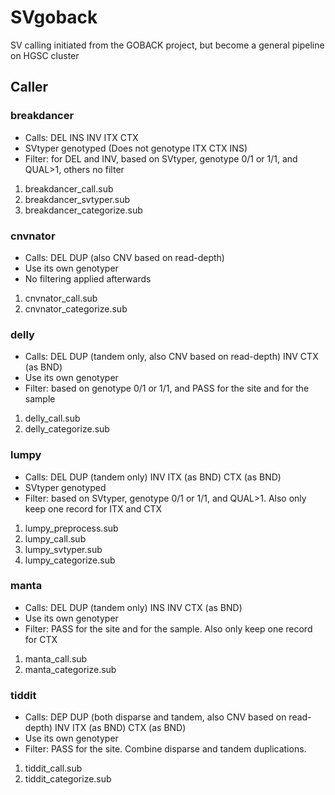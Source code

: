 # SVgoback
SV calling initiated from the GOBACK project, but become a general pipeline on HGSC cluster

## Caller
### breakdancer
* Calls: DEL INS INV ITX CTX
* SVtyper genotyped (Does not genotype ITX CTX INS)
* Filter: for DEL and INV, based on SVtyper, genotype 0/1 or 1/1, and QUAL>1, others no filter

01. breakdancer_call.sub
02. breakdancer_svtyper.sub
03. breakdancer_categorize.sub

### cnvnator
* Calls: DEL DUP (also CNV based on read-depth)
* Use its own genotyper
* No filtering applied afterwards

01. cnvnator_call.sub
02. cnvnator_categorize.sub

### delly
* Calls: DEL DUP (tandem only, also CNV based on read-depth) INV CTX (as BND)
* Use its own genotyper
* Filter: based on genotype 0/1 or 1/1, and PASS for the site and for the sample

01. delly_call.sub
02. delly_categorize.sub

### lumpy
* Calls: DEL DUP (tandem only) INV ITX (as BND) CTX (as BND)
* SVtyper genotyped
* Filter: based on SVtyper, genotype 0/1 or 1/1, and QUAL>1. Also only keep one record for ITX and CTX

01. lumpy_preprocess.sub
02. lumpy_call.sub
03. lumpy_svtyper.sub
04. lumpy_categorize.sub

### manta
* Calls: DEL DUP (tandem only) INS INV CTX (as BND)
* Use its own genotyper
* Filter: PASS for the site and for the sample. Also only keep one record for CTX

01. manta_call.sub
02. manta_categorize.sub

### tiddit
* Calls: DEP DUP (both disparse and tandem, also CNV based on read-depth) INV ITX (as BND) CTX (as BND)
* Use its own genotyper
* Filter: PASS for the site. Combine disparse and tandem duplications.

01. tiddit_call.sub
02. tiddit_categorize.sub


